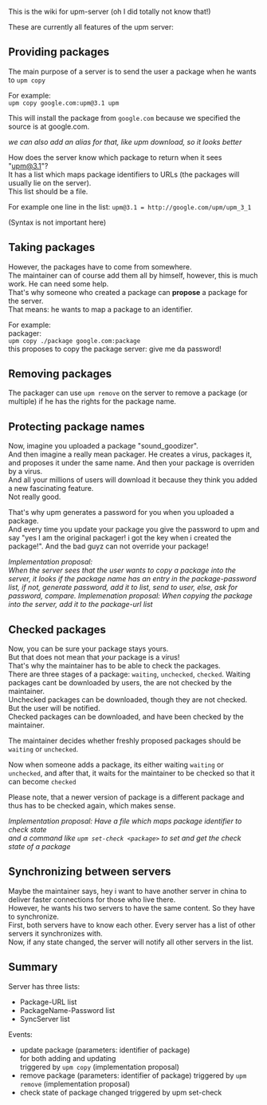 This is the wiki for upm-server (oh I did totally not know that!)

These are currently all features of the upm server:

## Providing packages
The main purpose of a server is to send the user a package when he wants to `upm copy`

For example:  
`upm copy google.com:upm@3.1 upm`

This will install the package from `google.com` because we specified the source is at google.com.

_we can also add an alias for that, like upm download, so it looks better_

How does the server know which package to return when it sees "upm@3.1"?  
It has a list which maps package identifiers to URLs (the packages will usually lie on the server).  
This list should be a file.  

For example one line in the list:
`upm@3.1 = http://google.com/upm/upm_3_1`

(Syntax is not important here)

## Taking packages

However, the packages have to come from somewhere.  
The maintainer can of course add them all by himself, however, this is much work.
He can need some help.  
That's why someone who created a package can **propose** a package for the server.  
That means: he wants to map a package to an identifier.  

For example:  
packager:  
`upm copy ./package google.com:package`  
this proposes to copy the package
server:
give me da password!  

## Removing packages
The packager can use `upm remove` on the server to remove a package (or multiple)
if he has the rights for the package name.

## Protecting package names
Now, imagine you uploaded a package "sound_goodizer".  
And then imagine a really mean packager. He creates a virus, packages it, and
proposes it under the same name. And then your package is overriden by a virus.  
And all your millions of users will download it because they think you added a new fascinating feature.  
Not really good.  

That's why upm generates a password for you when you uploaded a package.  
And every time you update your package you give the password to upm and say
"yes I am the original packager! i got the key when i created the package!".
And the bad guyz can not override your package!

_Implementation proposal:  
When the server sees that the user wants to copy a package into the server,
it looks if the package name has an entry in the package-password list,
if not, generate password, add it to list, send to user, else, ask for password, compare._
_Implemenation proposal:
When copying the package into the server, add it to the package-url list_

## Checked packages

Now, you can be sure your package stays yours.  
But that does not mean that *your* package is a virus!  
That's why the maintainer has to be able to check the packages.  
There are three stages of a package: `waiting`, `unchecked`, `checked`.
Waiting packages cant be downloaded by users, the are not checked by the maintainer.  
Unchecked packages can be downloaded, though they are not checked. But the user will
be notified.  
Checked packages can be downloaded, and have been checked by the maintainer.  

The maintainer decides whether freshly proposed packages should be `waiting` or `unchecked`.  

Now when someone adds a package, its either waiting `waiting` or `unchecked`, and after that, it waits for the maintainer to be checked so that it can become `checked`

Please note, that a newer version of package is a different package and thus has to be checked again, which makes sense.

_Implementation proposal:
Have a file which maps package identifier to check state  
and a command like `upm set-check <package>` to set and get the check state of a package_

## Synchronizing between servers
Maybe the maintainer says, hey i want to have another server in china to deliver faster connections for those who live there.  
However, he wants his two servers to have the same content. So they have to synchronize.  
First, both servers have to know each other. Every server has a list of other servers it synchronizes with.  
Now, if any state changed, the server will notify all other servers in the list.  

## Summary
Server has three lists:
 * Package-URL list
 * PackageName-Password list
 * SyncServer list

Events:
 * update package (parameters: identifier of package)  
for both adding and updating  
triggered by `upm copy` (implementation proposal)
 * remove package (parameters: identifier of package)
triggered by `upm remove` (implementation proposal)
 * check state of package changed
triggered by upm set-check
